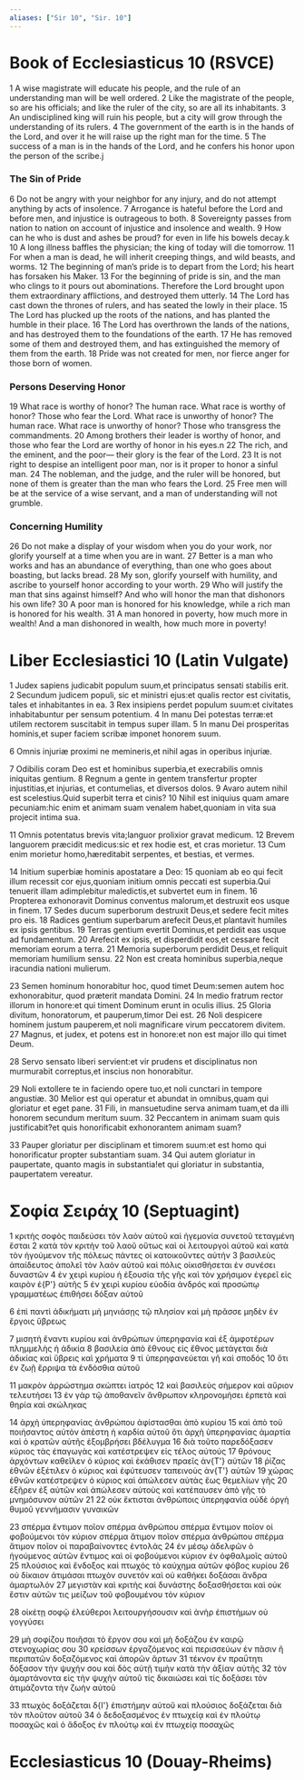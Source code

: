```yaml
---
aliases: ["Sir 10", "Sir. 10"]
---
```



# Book of Ecclesiasticus 10 (RSVCE)

1 A wise magistrate will educate his people, and the rule of an understanding man will be well ordered.
2 Like the magistrate of the people, so are his officials; and like the ruler of the city, so are all its inhabitants.
3 An undisciplined king will ruin his people, but a city will grow through the understanding of its rulers.
4 The government of the earth is in the hands of the Lord, and over it he will raise up the right man for the time.
5 The success of a man is in the hands of the Lord, and he confers his honor upon the person of the scribe.j
### The Sin of Pride
6 Do not be angry with your neighbor for any injury, and do not attempt anything by acts of insolence.
7 Arrogance is hateful before the Lord and before men, and injustice is outrageous to both.
8 Sovereignty passes from nation to nation on account of injustice and insolence and wealth.
9 How can he who is dust and ashes be proud? for even in life his bowels decay.k
10 A long illness baffles the physician; the king of today will die tomorrow.
11 For when a man is dead, he will inherit creeping things, and wild beasts, and worms.
12 The beginning of man’s pride is to depart from the Lord; his heart has forsaken his Maker.
13 For the beginning of pride is sin, and the man who clings to it pours out abominations. Therefore the Lord brought upon them extraordinary afflictions, and destroyed them utterly.
14 The Lord has cast down the thrones of rulers, and has seated the lowly in their place.
15 The Lord has plucked up the roots of the nations, and has planted the humble in their place.
16 The Lord has overthrown the lands of the nations, and has destroyed them to the foundations of the earth.
17 He has removed some of them and destroyed them, and has extinguished the memory of them from the earth.
18 Pride was not created for men, nor fierce anger for those born of women.
### Persons Deserving Honor
19 What race is worthy of honor? The human race. What race is worthy of honor? Those who fear the Lord. What race is unworthy of honor? The human race. What race is unworthy of honor? Those who transgress the commandments.
20 Among brothers their leader is worthy of honor, and those who fear the Lord are worthy of honor in his eyes.n
22 The rich, and the eminent, and the poor— their glory is the fear of the Lord.
23 It is not right to despise an intelligent poor man, nor is it proper to honor a sinful man.
24 The nobleman, and the judge, and the ruler will be honored, but none of them is greater than the man who fears the Lord.
25 Free men will be at the service of a wise servant, and a man of understanding will not grumble.
### Concerning Humility
26 Do not make a display of your wisdom when you do your work, nor glorify yourself at a time when you are in want.
27 Better is a man who works and has an abundance of everything, than one who goes about boasting, but lacks bread.
28 My son, glorify yourself with humility, and ascribe to yourself honor according to your worth.
29 Who will justify the man that sins against himself? And who will honor the man that dishonors his own life?
30 A poor man is honored for his knowledge, while a rich man is honored for his wealth.
31 A man honored in poverty, how much more in wealth! And a man dishonored in wealth, how much more in poverty!


# Liber Ecclesiastici 10 (Latin Vulgate)

1 Judex sapiens judicabit populum suum,et principatus sensati stabilis erit.
2 Secundum judicem populi, sic et ministri ejus:et qualis rector est civitatis, tales et inhabitantes in ea.
3 Rex insipiens perdet populum suum:et civitates inhabitabuntur per sensum potentium.
4 In manu Dei potestas terræ:et utilem rectorem suscitabit in tempus super illam.
5 In manu Dei prosperitas hominis,et super faciem scribæ imponet honorem suum.

6 Omnis injuriæ proximi ne memineris,et nihil agas in operibus injuriæ.

7 Odibilis coram Deo est et hominibus superbia,et execrabilis omnis iniquitas gentium.
8 Regnum a gente in gentem transfertur propter injustitias,et injurias, et contumelias, et diversos dolos.
9 Avaro autem nihil est scelestius.Quid superbit terra et cinis?
10 Nihil est iniquius quam amare pecuniam:hic enim et animam suam venalem habet,quoniam in vita sua projecit intima sua.

11 Omnis potentatus brevis vita;languor prolixior gravat medicum.
12 Brevem languorem præcidit medicus:sic et rex hodie est, et cras morietur.
13 Cum enim morietur homo,hæreditabit serpentes, et bestias, et vermes.

14 Initium superbiæ hominis apostatare a Deo:
15 quoniam ab eo qui fecit illum recessit cor ejus,quoniam initium omnis peccati est superbia.Qui tenuerit illam adimplebitur maledictis,et subvertet eum in finem.
16 Propterea exhonoravit Dominus conventus malorum,et destruxit eos usque in finem.
17 Sedes ducum superborum destruxit Deus,et sedere fecit mites pro eis.
18 Radices gentium superbarum arefecit Deus,et plantavit humiles ex ipsis gentibus.
19 Terras gentium evertit Dominus,et perdidit eas usque ad fundamentum.
20 Arefecit ex ipsis, et disperdidit eos,et cessare fecit memoriam eorum a terra.
21 Memoria superborum perdidit Deus,et reliquit memoriam humilium sensu.
22 Non est creata hominibus superbia,neque iracundia nationi mulierum.

23 Semen hominum honorabitur hoc, quod timet Deum:semen autem hoc exhonorabitur, quod præterit mandata Domini.
24 In medio fratrum rector illorum in honore:et qui timent Dominum erunt in oculis illius.
25 Gloria divitum, honoratorum, et pauperum,timor Dei est.
26 Noli despicere hominem justum pauperem,et noli magnificare virum peccatorem divitem.
27 Magnus, et judex, et potens est in honore:et non est major illo qui timet Deum.

28 Servo sensato liberi servient:et vir prudens et disciplinatus non murmurabit correptus,et inscius non honorabitur.

29 Noli extollere te in faciendo opere tuo,et noli cunctari in tempore angustiæ.
30 Melior est qui operatur et abundat in omnibus,quam qui gloriatur et eget pane.
31 Fili, in mansuetudine serva animam tuam,et da illi honorem secundum meritum suum.
32 Peccantem in animam suam quis justificabit?et quis honorificabit exhonorantem animam suam?

33 Pauper gloriatur per disciplinam et timorem suum:et est homo qui honorificatur propter substantiam suam.
34 Qui autem gloriatur in paupertate, quanto magis in substantia!et qui gloriatur in substantia, paupertatem vereatur.


# Σοφία Σειράχ 10 (Septuagint)

1 κριτὴς σοφὸς παιδεύσει τὸν λαὸν αὐτοῦ καὶ ἡγεμονία συνετοῦ τεταγμένη ἔσται
2 κατὰ τὸν κριτὴν τοῦ λαοῦ οὕτως καὶ οἱ λειτουργοὶ αὐτοῦ καὶ κατὰ τὸν ἡγούμενον τῆς πόλεως πάντες οἱ κατοικοῦντες αὐτήν
3 βασιλεὺς ἀπαίδευτος ἀπολεῖ τὸν λαὸν αὐτοῦ καὶ πόλις οἰκισθήσεται ἐν συνέσει δυναστῶν
4 ἐν χειρὶ κυρίου ἡ ἐξουσία τῆς γῆς καὶ τὸν χρήσιμον ἐγερεῖ εἰς καιρὸν ἐ{P'} αὐτῆς
5 ἐν χειρὶ κυρίου εὐοδία ἀνδρός καὶ προσώπῳ γραμματέως ἐπιθήσει δόξαν αὐτοῦ

6 ἐπὶ παντὶ ἀδικήματι μὴ μηνιάσῃς τῷ πλησίον καὶ μὴ πρᾶσσε μηδὲν ἐν ἔργοις ὕβρεως

7 μισητὴ ἔναντι κυρίου καὶ ἀνθρώπων ὑπερηφανία καὶ ἐξ ἀμφοτέρων πλημμελὴς ἡ ἀδικία
8 βασιλεία ἀπὸ ἔθνους εἰς ἔθνος μετάγεται διὰ ἀδικίας καὶ ὕβρεις καὶ χρήματα
9 τί ὑπερηφανεύεται γῆ καὶ σποδός
10 ὅτι ἐν ζωῇ ἔρριψα τὰ ἐνδόσθια αὐτοῦ

11 μακρὸν ἀρρώστημα σκώπτει ἰατρός
12 καὶ βασιλεὺς σήμερον καὶ αὔριον τελευτήσει
13 ἐν γὰρ τῷ ἀποθανεῖν ἄνθρωπον κληρονομήσει ἑρπετὰ καὶ θηρία καὶ σκώληκας

14 ἀρχὴ ὑπερηφανίας ἀνθρώπου ἀφίστασθαι ἀπὸ κυρίου
15 καὶ ἀπὸ τοῦ ποιήσαντος αὐτὸν ἀπέστη ἡ καρδία αὐτοῦ ὅτι ἀρχὴ ὑπερηφανίας ἁμαρτία καὶ ὁ κρατῶν αὐτῆς ἐξομβρήσει βδέλυγμα
16 διὰ τοῦτο παρεδόξασεν κύριος τὰς ἐπαγωγὰς καὶ κατέστρεψεν εἰς τέλος αὐτούς
17 θρόνους ἀρχόντων καθεῖλεν ὁ κύριος καὶ ἐκάθισεν πραεῖς ἀν{T'} αὐτῶν
18 ῥίζας ἐθνῶν ἐξέτιλεν ὁ κύριος καὶ ἐφύτευσεν ταπεινοὺς ἀν{T'} αὐτῶν
19 χώρας ἐθνῶν κατέστρεψεν ὁ κύριος καὶ ἀπώλεσεν αὐτὰς ἕως θεμελίων γῆς
20 ἐξῆρεν ἐξ αὐτῶν καὶ ἀπώλεσεν αὐτοὺς καὶ κατέπαυσεν ἀπὸ γῆς τὸ μνημόσυνον αὐτῶν
21 
22 οὐκ ἔκτισται ἀνθρώποις ὑπερηφανία οὐδὲ ὀργὴ θυμοῦ γεννήμασιν γυναικῶν

23 σπέρμα ἔντιμον ποῖον σπέρμα ἀνθρώπου σπέρμα ἔντιμον ποῖον οἱ φοβούμενοι τὸν κύριον σπέρμα ἄτιμον ποῖον σπέρμα ἀνθρώπου σπέρμα ἄτιμον ποῖον οἱ παραβαίνοντες ἐντολάς
24 ἐν μέσῳ ἀδελφῶν ὁ ἡγούμενος αὐτῶν ἔντιμος καὶ οἱ φοβούμενοι κύριον ἐν ὀφθαλμοῖς αὐτοῦ
25 πλούσιος καὶ ἔνδοξος καὶ πτωχός τὸ καύχημα αὐτῶν φόβος κυρίου
26 οὐ δίκαιον ἀτιμάσαι πτωχὸν συνετόν καὶ οὐ καθήκει δοξάσαι ἄνδρα ἁμαρτωλόν
27 μεγιστὰν καὶ κριτὴς καὶ δυνάστης δοξασθήσεται καὶ οὐκ ἔστιν αὐτῶν τις μείζων τοῦ φοβουμένου τὸν κύριον

28 οἰκέτῃ σοφῷ ἐλεύθεροι λειτουργήσουσιν καὶ ἀνὴρ ἐπιστήμων οὐ γογγύσει

29 μὴ σοφίζου ποιῆσαι τὸ ἔργον σου καὶ μὴ δοξάζου ἐν καιρῷ στενοχωρίας σου
30 κρείσσων ἐργαζόμενος καὶ περισσεύων ἐν πᾶσιν ἢ περιπατῶν δοξαζόμενος καὶ ἀπορῶν ἄρτων
31 τέκνον ἐν πραΰτητι δόξασον τὴν ψυχήν σου καὶ δὸς αὐτῇ τιμὴν κατὰ τὴν ἀξίαν αὐτῆς
32 τὸν ἁμαρτάνοντα εἰς τὴν ψυχὴν αὐτοῦ τίς δικαιώσει καὶ τίς δοξάσει τὸν ἀτιμάζοντα τὴν ζωὴν αὐτοῦ

33 πτωχὸς δοξάζεται δ{I'} ἐπιστήμην αὐτοῦ καὶ πλούσιος δοξάζεται διὰ τὸν πλοῦτον αὐτοῦ
34 ὁ δεδοξασμένος ἐν πτωχείᾳ καὶ ἐν πλούτῳ ποσαχῶς καὶ ὁ ἄδοξος ἐν πλούτῳ καὶ ἐν πτωχείᾳ ποσαχῶς


# Ecclesiasticus 10 (Douay-Rheims)

